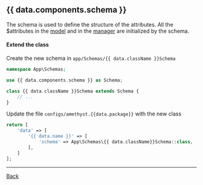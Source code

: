 ## {{ data.components.schema }}

The schema is used to define the structure of the attributes. All the $attributes in the [model](model.md) and in the [manager](manager.md) are initialized by the schema.

#### Extend the class

Create the new schema in `app/Schemas/{{ data.className }}Schema`
```php
namespace App\Schemas;

use {{ data.components.schema }} as Schema;

class {{ data.className }}Schema extends Schema {
	// ...
}
```
Update the file `configs/amethyst.{{data.package}}` with the new class
```php
return [
    'data' => [
        '{{ data.name }}' => [
            'schema' => App\Schemas\{{ data.className}}Schema::class,
        ],
    ]
];
```

---
[Back](index.md)